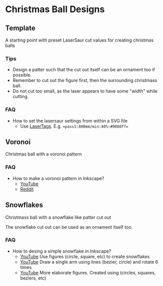 # Christmas Ball Designs

## Template
A starting point with preset LaserSaur cut values for creating christmas balls

### Tips
- Design a patter such that the cut out itself can be an ornament too if possible.
- Remember to cut out the figure first, then the surrounding christmass ball.
- Do not cut too small, as the laser appears to have some "width" while cutting.

### FAQ
- How to set the lasersaur settings from within a SVG file
	- Use [LaserTags](https://github.com/nortd/lasersaur/wiki/lasertags). E.g. `=pass1:800mm/min:40%:#0000ff=`

## Voronoi
Christmas ball with a voronoi pattern

### FAQ
- How to make a voronoi pattern in Inkscape?
	- [YouTube](https://www.youtube.com/watch?app=desktop&v=HRtARlVcSuQ&t=7s#menu)
	- [Reddit](https://www.reddit.com/r/Inkscape/comments/g8ory7/rounded_voronoi_cells/)

## Snowflakes
Christmass ball with a snowflake like patter cut out

The snowflake cut out can be used as an ornament itself too.

### FAQ
- How to desing a simple snowflake in Inkscape?
	- [YouTube](https://www.youtube.com/watch?v=WLHDSGEf7Lk)
  		Use figures (circle, square, etc) to create snowflakes
	- [YouTube](https://www.youtube.com/watch?v=YC3g2DvAKxk)
  		Draw a single arm using lines (bezier, circle) and rotate 6 times
	- [YouTube](https://www.youtube.com/watch?v=e7_mmmNn3Eg)
  		More elaborate figures. Created using (circles, squares, beziers, etc)